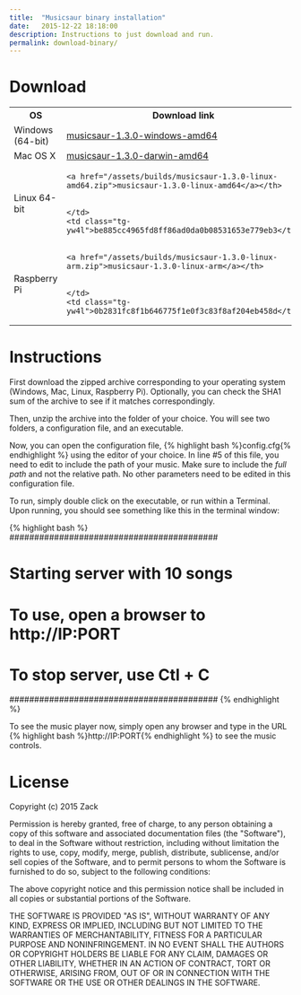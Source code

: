```yaml
---
title:  "Musicsaur binary installation"
date:   2015-12-22 18:18:00
description: Instructions to just download and run.
permalink: download-binary/
---
```


<style>
a.cta3 {
	background: #5badf0;
	color: #fff;
	margin-left: 12px;
	padding: 8px 12px;
	font-size: 13px;
	/*font-weight: bold;*/
	line-height: 1.35;
	border-radius: 3px;
}
</style>

# Download

<table class="tg">
  <tr>
    <th class="tg-031e">OS</th>
    <th class="tg-yw4l">Download link</th>
    <th class="tg-yw4l">SHA1SUM</th>
  </tr>
  <tr>
    <td class="tg-031e">Windows (64-bit)</td>
    <td class="tg-yw4l"><a href="/assets/builds/musicsaur-1.3.0-windows-amd64.exe.zip">musicsaur-1.3.0-windows-amd64</a></td>
    <td class="tg-yw4l">0455797d4bc797eaf1c5cda1fd1cf4be1f9dd880</td>
  </tr>
  <tr>
    <td class="tg-yw4l">Mac OS X</td>
    <td class="tg-yw4l">
    <a href="/assets/builds/musicsaur-1.3.0-darwin-amd64.zip">musicsaur-1.3.0-darwin-amd64</a>
    </td>
    <td class="tg-yw4l">346177c8fb0329127894ea193626ac4a2fd09aad</td>
  </tr>
  <tr>
    <td class="tg-yw4l">Linux 64-bit</td>
    <td class="tg-yw4l">

    <a href="/assets/builds/musicsaur-1.3.0-linux-amd64.zip">musicsaur-1.3.0-linux-amd64</a></th>


    </td>
    <td class="tg-yw4l">be885cc4965fd8ff86ad0da0b08531653e779eb3</td>
  </tr>
  <tr>
    <td class="tg-yw4l">Raspberry Pi</td>
    <td class="tg-yw4l">

    <a href="/assets/builds/musicsaur-1.3.0-linux-arm.zip">musicsaur-1.3.0-linux-arm</a></th>


    </td>
    <td class="tg-yw4l">0b2831fc8f1b646775f1e0f3c83f8af204eb458d</td>
  </tr>
</table>


# Instructions

First download the zipped archive corresponding to your operating system (Windows, Mac, Linux, Raspberry Pi). Optionally, you can check the SHA1 sum of the archive to see if it matches correspondingly.

Then, unzip the archive into the folder of your choice. You will see two folders, a configuration file, and an executable. 

Now, you can open the configuration file, {% highlight bash %}config.cfg{% endhighlight %} using the editor of your choice. In line #5 of this file, you need to edit to include the path of your music. Make sure to include the *full path* and not the relative path. No other parameters need to be edited in this configuration file.

To run, simply double click on the executable, or run within a Terminal. Upon running, you should see something like this in the terminal window:

{% highlight bash %}
##########################################
# Starting server with 10 songs
# To use, open a browser to http://IP:PORT
# To stop server, use Ctl + C
##########################################
{% endhighlight %}

To see the music player now, simply open any browser and type in the URL {% highlight bash %}http://IP:PORT{% endhighlight %} to see the music controls.


# License

Copyright (c) 2015 Zack

Permission is hereby granted, free of charge, to any person obtaining a copy
of this software and associated documentation files (the "Software"), to deal
in the Software without restriction, including without limitation the rights
to use, copy, modify, merge, publish, distribute, sublicense, and/or sell
copies of the Software, and to permit persons to whom the Software is
furnished to do so, subject to the following conditions:

The above copyright notice and this permission notice shall be included in all
copies or substantial portions of the Software.

THE SOFTWARE IS PROVIDED "AS IS", WITHOUT WARRANTY OF ANY KIND, EXPRESS OR
IMPLIED, INCLUDING BUT NOT LIMITED TO THE WARRANTIES OF MERCHANTABILITY,
FITNESS FOR A PARTICULAR PURPOSE AND NONINFRINGEMENT. IN NO EVENT SHALL THE
AUTHORS OR COPYRIGHT HOLDERS BE LIABLE FOR ANY CLAIM, DAMAGES OR OTHER
LIABILITY, WHETHER IN AN ACTION OF CONTRACT, TORT OR OTHERWISE, ARISING FROM,
OUT OF OR IN CONNECTION WITH THE SOFTWARE OR THE USE OR OTHER DEALINGS IN THE
SOFTWARE.